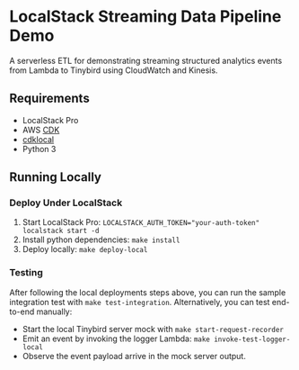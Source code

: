 # LocalStack Streaming Data Pipeline Demo

A serverless ETL for demonstrating streaming structured analytics events from Lambda to Tinybird using CloudWatch and Kinesis.

## Requirements
* LocalStack Pro
* AWS [CDK](https://aws.amazon.com/cdk/)
* [cdklocal](https://github.com/localstack/aws-cdk-local)
* Python 3


## Running Locally

### Deploy Under LocalStack

1. Start LocalStack Pro: `LOCALSTACK_AUTH_TOKEN="your-auth-token" localstack start -d`
2. Install python dependencies: `make install`
3. Deploy locally: `make deploy-local`

### Testing
After following the local deployments steps above, you can run the sample integration test with `make test-integration`.
Alternatively, you can test end-to-end manually:
* Start the local Tinybird server mock with `make start-request-recorder`
* Emit an event by invoking the logger Lambda: `make invoke-test-logger-local`
* Observe the event payload arrive in the mock server output.
